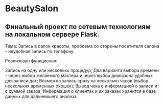 <h1>BeautySalon</h1>

<h2>Финальный проект по сетевым технологиям на локальном сервере Flask.</h2>

Тема: Запись в салон красоты, пробоема со стороны посетителя салона - неудобная запись по телефону.

Реализован функционал:

Запись на одну или несколько процедур;
Два варианта выбора времени - через выбор желаемого мастера и через выбор диапазона удобных для записи дат;
Возможна запись сразу на несколько часов (выбор нескольких временных окошек);
Вывод чека с информацией о записи и с суммой заказа;
Информация о клиентах и их заказах хранится в базе данных для дальнейшего анализа.
